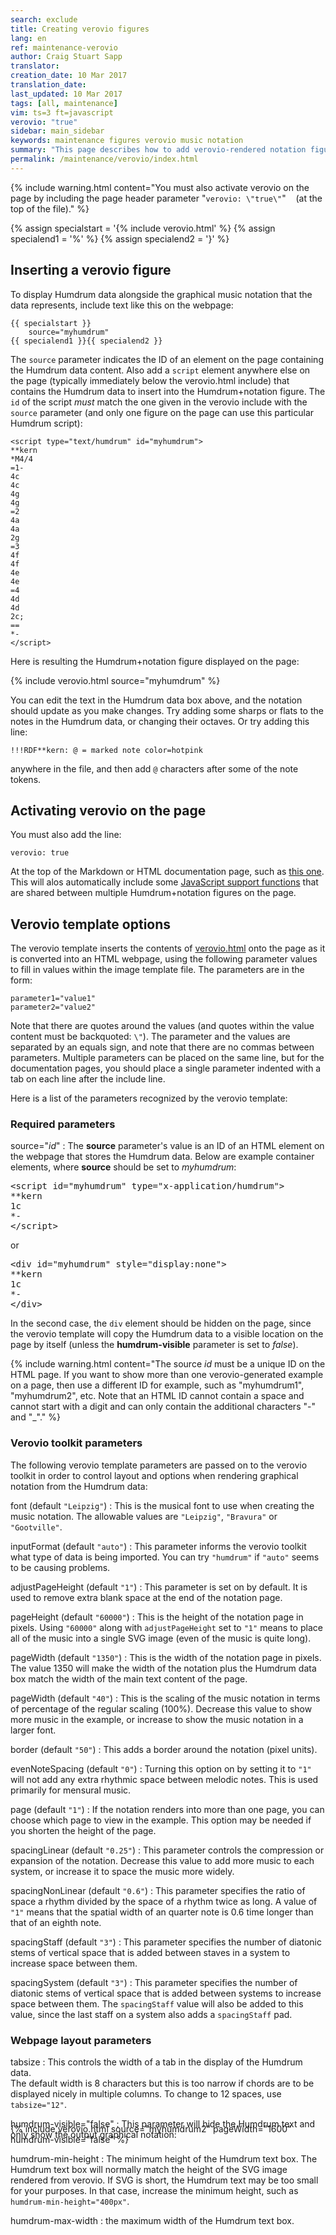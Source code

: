 ```yaml
---
search: exclude
title: Creating verovio figures
lang: en
ref: maintenance-verovio
author: Craig Stuart Sapp
translator: 
creation_date: 10 Mar 2017
translation_date: 
last_updated: 10 Mar 2017
tags: [all, maintenance]
vim: ts=3 ft=javascript
verovio: "true"
sidebar: main_sidebar
keywords: maintenance figures verovio music notation
summary: "This page describes how to add verovio-rendered notation figures to documentation pages that have editable Humdrum data alongside the notation."
permalink: /maintenance/verovio/index.html
---
```


{% include warning.html
	content="You must also activate verovio on the page by including the page header parameter \"`verovio: \"true\"`\" &nbsp;&nbsp; (at the top of the file)."
%}


{% assign specialstart = '{% include verovio.html' %}
{% assign specialend1 = '%' %}
{% assign specialend2 = '}' %}

## Inserting a verovio figure ##

To display Humdrum data alongside the graphical music notation 
that the data represents, include text like this on the webpage:

```liquid
{{ specialstart }}
	source="myhumdrum"
{{ specialend1 }}{{ specialend2 }}
```

The `source` parameter indicates the ID of an element on the page
containing the Humdrum data content.  Also add a `script` element
anywhere else on the page (typically immediately below the verovio.html
include) that contains the Humdrum data to insert into the
Humdrum+notation figure.  The `id` of the script *must* match the one
given in the verovio include with the `source` parameter (and only
one figure on the page can use this particular Humdrum script):

```humdrum
<script type="text/humdrum" id="myhumdrum">
**kern
*M4/4
=1-
4c
4c
4g
4g
=2
4a
4a
2g
=3
4f
4f
4e
4e
=4
4d
4d
2c;
==
*-
</script>
```

Here is resulting the Humdrum+notation figure displayed on the page:

{% include verovio.html
	source="myhumdrum"
%}
<script type="text/humdrum" id="myhumdrum">
**kern
*M4/4
=1-
4c
4c
4g
4g
=2
4a
4a
2g
=3
4f
4f
4e
4e
=4
4d
4d
2c;
==
*-
</script>

You can edit the text in the Humdrum data box above, and the notation should
update as you make changes.  Try adding some sharps or flats to the notes
in the Humdrum data, or changing their octaves. Or try adding this line:
```
!!!RDF**kern: @ = marked note color=hotpink
```
anywhere in the file, and then add `@` characters after some of the note tokens.

## Activating verovio on the page ##

You must also add the line:

```liquid
verovio: true
```

At the top of the Markdown or HTML documentation page, such as [this
one](https://raw.githubusercontent.com/humdrum-tools/vhv-documentation/gh-pages/maintenance/verovio/index.md).  This 
will alos automatically include some [JavaScript support
functions](https://github.com/humdrum-tools/vhv-documentation/blob/gh-pages/_includes/verovio_support_functions.html)
that are shared between multiple Humdrum+notation figures on the page.

## Verovio template options ##

The verovio template inserts the contents of
[verovio.html](https://github.com/humdrum-tools/vhv-documentation/blob/gh-pages/_includes/verovio.html)
onto the page as it is converted into an HTML webpage, using the
following parameter values to fill in values within the image
template file.  The parameters are in the form:

```liquid
parameter1="value1"
parameter2="value2"
```

Note that there are quotes around the values (and quotes within the value
content must be backquoted: `\"`).  The parameter and the values are separated by
an equals sign, and note that there are no commas between parameters.  Multiple
parameters can be placed on the same line, but for the documentation pages, you
should place a single parameter indented with a tab on each line after the
include line.


Here is a list of the parameters recognized by the verovio template:

### Required parameters ###

source="*id*"
: The **source** parameter's value is an ID of an HTML element on the webpage that stores the Humdrum data.  Below are example container elements, where **source** should be set to *myhumdrum*:

<pre>
&lt;script id="myhumdrum" type="x-application/humdrum"&gt;
**kern
1c
*-
&lt;/script&gt;
</pre>

or

<pre>
&lt;div id="myhumdrum" style="display:none"&gt;
**kern
1c
*-
&lt;/div&gt;
</pre>

In the second case, the `div` element should be hidden on the page,
since the verovio template will copy the Humdrum data to a visible
location on the page by itself (unless the **humdrum-visible** 
parameter is set to *false*).

{% include warning.html
	content="The source *id* must be a unique ID on the HTML page.  If you want to show more than one verovio-generated example on a page, then use a different ID for example, such as \"myhumdrum1\", \"myhumdrum2\", etc.  Note that an HTML ID cannot contain a space and cannot start with a digit and can only contain the additional characters \"-\" and \"_\"."
%}


### Verovio toolkit parameters ###

The following verovio template parameters are passed on to the 
verovio toolkit in order to control layout and options when rendering
graphical notation from the Humdrum data:

font (default `"Leipzig"`)
: This is the musical font to use when creating the music notation.  The
allowable values are `"Leipzig"`, `"Bravura"` or `"Gootville"`.

inputFormat (default `"auto"`)
: This parameter informs the verovio toolkit what type of data is 
being imported.  You can try `"humdrum"` if `"auto"` seems to be causing 
problems.

adjustPageHeight (default `"1"`)
: This parameter is set on by default.  It is used to remove extra blank
space at the end of the notation page.

pageHeight (default `"60000"`)
: This is the height of the notation page in pixels.  Using `"60000"` along
with `adjustPageHeight` set to `"1"` means to place all of the music into
a single SVG image (even of the music is quite long).

pageWidth (default `"1350"`)
: This is the width of the notation page in pixels.  The value 1350 will
make the width of the notation plus the Humdrum data box match the width
of the main text content of the page.

pageWidth (default `"40"`)
: This is the scaling of the music notation in terms of percentage of the
regular scaling (100%). Decrease this value to show more music in the example,
or increase to show the music notation in a larger font.

border (default `"50"`)
: This adds a border around the notation (pixel units).

evenNoteSpacing (default `"0"`)
: Turning this option on by setting it to `"1"` will not add any extra
rhythmic space between melodic notes.  This is used primarily for mensural
music.

page (default `"1"`)
: If the notation renders into more than one page, you can choose which
page to view in the example.  This option may be needed if you shorten
the height of the page.

spacingLinear (default `"0.25"`)
: This parameter controls the compression or expansion of the notation.  Decrease
this value to add more music to each system, or increase it to space the music
more widely.

spacingNonLinear (default `"0.6"`)
: This parameter specifies the ratio of space a rhythm divided by the space
of a rhythm twice as long.  A value of `"1"` means that the spatial width of
an quarter note is 0.6 time longer than that of an eighth note.

spacingStaff (default `"3"`)
: This parameter specifies the number of diatonic stems of vertical space
that is added between staves in a system to increase space between them.

spacingSystem (default `"3"`)
: This parameter specifies the number of diatonic stems of vertical space
that is added between systems to increase space between them. The `spacingStaff`
value will also be added to this value, since the last staff on a system also
adds a `spacingStaff` pad.

### Webpage layout parameters ###

tabsize
: This controls the width of a tab in the display of the Humdrum data.  
The default width is 8 characters but this is too narrow if chords are to
be displayed nicely in multiple columns.  To change to 12 spaces, use `tabsize="12"`.


humdrum-visible="false"
: This parameter will hide the Humdrum text and only show the output graphical
notation:

<div style="margin-top: -40px;">
{% include verovio.html
	source="myhumdrum2"
	pageWidth="1600"
	humdrum-visible="false"
%}
<script type="text/humdrum" id="myhumdrum2">
**kern
*M4/4
=1-
4c
4c
4g
4g
=2
4a
4a
2g
=3
4f
4f
4e
4e
=4
4d
4d
2c;
==
*-
</script>
</div>

humdrum-min-height
: The minimum height of the Humdrum text box.  The Humdrum text box
will normally match the height of the SVG image rendered from verovio.  If
SVG is short, the Humdrum text may be too small for your purposes.  In that
case, increase the minimum height, such as `humdrum-min-height="400px"`.


humdrum-max-width
: the maximum width of the Humdrum text box.



